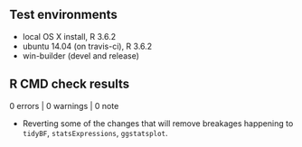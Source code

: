 ## Test environments
* local OS X install, R 3.6.2
* ubuntu 14.04 (on travis-ci), R 3.6.2
* win-builder (devel and release)

## R CMD check results

0 errors | 0 warnings | 0 note

  - Reverting some of the changes that will remove breakages happening to
  `tidyBF`, `statsExpressions`, `ggstatsplot`.
